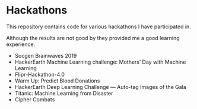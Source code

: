 # Hackathons

This repository contains code for various hackathons I have participated in.

Although the results are not good by they provided me a good learning experience.

- Socgen Brainwaves 2019
- HackerEarth Machine Learning challenge: Mothers’ Day with Machine Learning
- Flipr-Hackathon-4.0
- Warm Up: Predict Blood Donations
- HackerEarth Deep Learning Challenge — Auto-tag Images of the Gala
- Titanic: Machine Learning from Disaster
- Cipher Combats